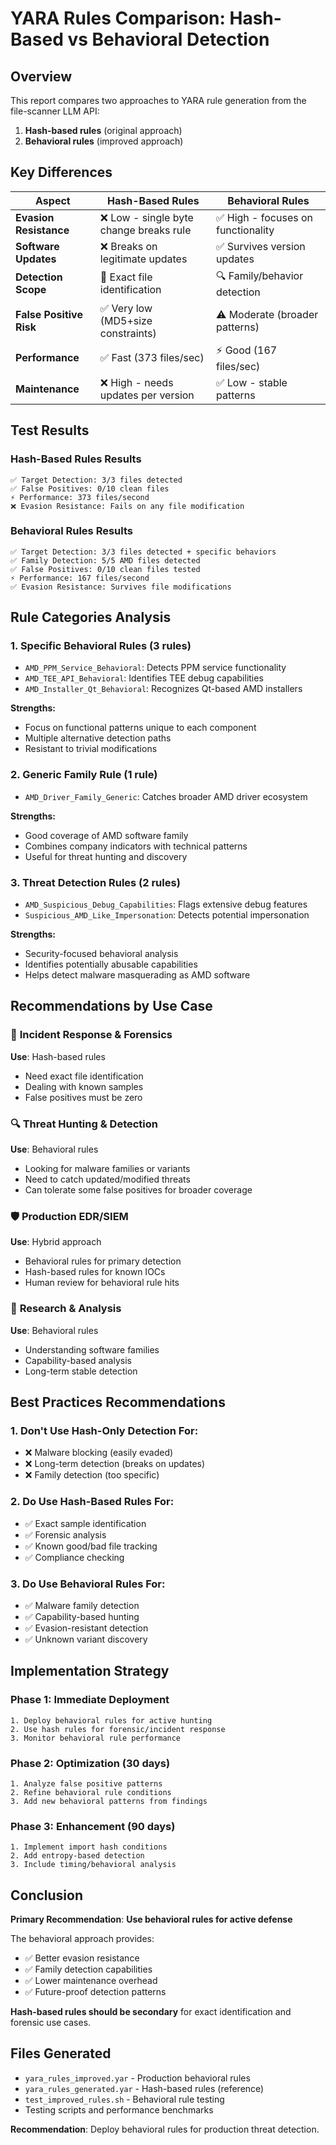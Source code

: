 # YARA Rules Comparison: Hash-Based vs Behavioral Detection

## Overview

This report compares two approaches to YARA rule generation from the file-scanner LLM API:
1. **Hash-based rules** (original approach)
2. **Behavioral rules** (improved approach)

## Key Differences

| Aspect | Hash-Based Rules | Behavioral Rules |
|--------|------------------|------------------|
| **Evasion Resistance** | ❌ Low - single byte change breaks rule | ✅ High - focuses on functionality |
| **Software Updates** | ❌ Breaks on legitimate updates | ✅ Survives version updates |
| **Detection Scope** | 🎯 Exact file identification | 🔍 Family/behavior detection |
| **False Positive Risk** | ✅ Very low (MD5+size constraints) | ⚠️ Moderate (broader patterns) |
| **Performance** | ✅ Fast (373 files/sec) | ⚡ Good (167 files/sec) |
| **Maintenance** | ❌ High - needs updates per version | ✅ Low - stable patterns |

## Test Results

### Hash-Based Rules Results
```
✅ Target Detection: 3/3 files detected
✅ False Positives: 0/10 clean files
⚡ Performance: 373 files/second
❌ Evasion Resistance: Fails on any file modification
```

### Behavioral Rules Results
```
✅ Target Detection: 3/3 files detected + specific behaviors
✅ Family Detection: 5/5 AMD files detected
✅ False Positives: 0/10 clean files tested
⚡ Performance: 167 files/second
✅ Evasion Resistance: Survives file modifications
```

## Rule Categories Analysis

### 1. Specific Behavioral Rules (3 rules)
- `AMD_PPM_Service_Behavioral`: Detects PPM service functionality
- `AMD_TEE_API_Behavioral`: Identifies TEE debug capabilities  
- `AMD_Installer_Qt_Behavioral`: Recognizes Qt-based AMD installers

**Strengths:**
- Focus on functional patterns unique to each component
- Multiple alternative detection paths
- Resistant to trivial modifications

### 2. Generic Family Rule (1 rule)
- `AMD_Driver_Family_Generic`: Catches broader AMD driver ecosystem

**Strengths:**
- Good coverage of AMD software family
- Combines company indicators with technical patterns
- Useful for threat hunting and discovery

### 3. Threat Detection Rules (2 rules)
- `AMD_Suspicious_Debug_Capabilities`: Flags extensive debug features
- `Suspicious_AMD_Like_Impersonation`: Detects potential impersonation

**Strengths:**
- Security-focused behavioral analysis
- Identifies potentially abusable capabilities
- Helps detect malware masquerading as AMD software

## Recommendations by Use Case

### 🎯 **Incident Response & Forensics**
**Use**: Hash-based rules
- Need exact file identification
- Dealing with known samples
- False positives must be zero

### 🔍 **Threat Hunting & Detection**
**Use**: Behavioral rules
- Looking for malware families or variants
- Need to catch updated/modified threats  
- Can tolerate some false positives for broader coverage

### 🛡️ **Production EDR/SIEM**
**Use**: Hybrid approach
- Behavioral rules for primary detection
- Hash-based rules for known IOCs
- Human review for behavioral rule hits

### 🧪 **Research & Analysis**
**Use**: Behavioral rules
- Understanding software families
- Capability-based analysis
- Long-term stable detection

## Best Practices Recommendations

### 1. **Don't Use Hash-Only Detection For:**
- ❌ Malware blocking (easily evaded)
- ❌ Long-term detection (breaks on updates)
- ❌ Family detection (too specific)

### 2. **Do Use Hash-Based Rules For:**
- ✅ Exact sample identification
- ✅ Forensic analysis
- ✅ Known good/bad file tracking
- ✅ Compliance checking

### 3. **Do Use Behavioral Rules For:**
- ✅ Malware family detection
- ✅ Capability-based hunting
- ✅ Evasion-resistant detection
- ✅ Unknown variant discovery

## Implementation Strategy

### Phase 1: Immediate Deployment
```
1. Deploy behavioral rules for active hunting
2. Use hash rules for forensic/incident response
3. Monitor behavioral rule performance
```

### Phase 2: Optimization (30 days)
```
1. Analyze false positive patterns
2. Refine behavioral rule conditions
3. Add new behavioral patterns from findings
```

### Phase 3: Enhancement (90 days)
```
1. Implement import hash conditions
2. Add entropy-based detection
3. Include timing/behavioral analysis
```

## Conclusion

**Primary Recommendation**: **Use behavioral rules for active defense**

The behavioral approach provides:
- ✅ Better evasion resistance
- ✅ Family detection capabilities  
- ✅ Lower maintenance overhead
- ✅ Future-proof detection patterns

**Hash-based rules should be secondary** for exact identification and forensic use cases.

## Files Generated
- `yara_rules_improved.yar` - Production behavioral rules
- `yara_rules_generated.yar` - Hash-based rules (reference)
- `test_improved_rules.sh` - Behavioral rule testing
- Testing scripts and performance benchmarks

**Recommendation**: Deploy behavioral rules for production threat detection.